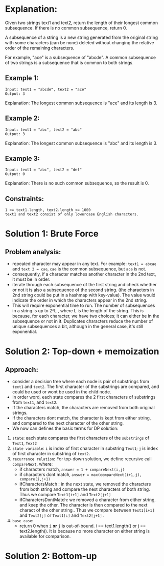 # Explanation: 

Given two strings text1 and text2, return the length of their longest common subsequence. If there is no common subsequence, return 0.

A subsequence of a string is a new string generated from the original string with some characters (can be none) deleted without changing the relative order of the remaining characters.

For example, "ace" is a subsequence of "abcde".
A common subsequence of two strings is a subsequence that is common to both strings.
 

## Example 1:
```
Input: text1 = "abcde", text2 = "ace" 
Output: 3  
```

Explanation: The longest common subsequence is "ace" and its length is 3.

## Example 2:
```
Input: text1 = "abc", text2 = "abc"
Output: 3
```

Explanation: The longest common subsequence is "abc" and its length is 3.

## Example 3:
```
Input: text1 = "abc", text2 = "def"
Output: 0
```

Explanation: There is no such common subsequence, so the result is 0.
 

## Constraints:
```
1 <= text1.length, text2.length <= 1000
text1 and text2 consist of only lowercase English characters.
```

# Solution 1: Brute Force
## Problem analysis: 
* repeated character may appear in any text. For example: `text1 = abcae` and `text 2 = cae`, `cae` is the common subsequence, but `ace` is not. 
* consequently, if a character matches another character in the 2nd text, it must be in order. 
* iterate through each subsequence of the first string and check whether or not it is also a subsequence of the second string. (the characters in 2nd string could be put in a hashmap with key-value). The value would indicate the order in which the characters appear in the 2nd string.
* This will require exponential time to run. The number of subsequences in a string is up to 2^L , where L is the length of the string. This is because, for each character, we have two choices; it can either be in the subsequence or not in it. Duplicates characters reduce the number of unique subsequences a bit, although in the general case, it's still exponential.

# Solution 2: Top-down + memoization
## Approach: 
* consider a decision tree where each node is pair of substrings from `text1` and `text2`. The first character of the substrings are compared, and could be used or wont be used in the child node. 
* In order word, each state compares the 2 first characters of substrings from `text1`, and `text2`. 
* If the characters match, the characters are removed from both original strings.
* If the characters dont match, the character is kept from either string, and compared to the next character of the other string. 
* We now can defines the basic terms for DP solution:
  
1. `state`: each state compares the first characters of the `substrings` of `Text1`, `Text2`
2. `state variable`: `i` is index of first character in substring `Text1`; `j` is index of first character in substring of `text2`.
3. `recurrance relation`: For top-down solution, we define recursive call `compareNext`, where:
   * if characters match, `answer = 1 + compareNext(i,j)`     
   * if characters dont match, `answer = max(compareNext(i+1,j), compare(i,j+1)`
   * ifCharactersMatch : in the next state, we removed the characters from both string and compare the next characters of both string. Thus we compare `Text1[i+1]` and `Text2[j+1]`
   * ifCharactersDontMatch: we removed a character from either string, and keep the other. The character is then compared to the next charact of the other string.. Thus we compare between `Text1[i+1]` and `Text2[j]` or `Text1[i]` and `Text2[j+1]` .
4. `base case`: 
   * return 0 when `i` **or** `j` is out-of-bound. i == text1.length() or j == text2.length(). It is because no more character on either string is available for comparison.

# Solution 2: Bottom-up